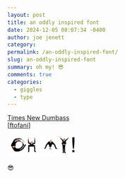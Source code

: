 ```yaml
---
layout: post
title: an oddly inspired font
date: 2024-12-05 08:07:34 -0400
author: joe jenett
category: 
permalink: /an-oddly-inspired-font/
slug: an-oddly-inspired-font
summary: oh my! 😎
comments: true
categories:
  - giggles
  - type
---
```

<a title="Times New Dumbass" href="https://timesnewdumbass.co/">Times New Dumbass</a><br>[<a title="source" href="https://pinboard.in/u:ftofani">ftofani</a>]

<img src="/images/dumbass.png" alt="" width="160">

😎
<a style="display:none;" href="https://brid.gy/publish/mastodon"><small>(cross-posted to mastodon)</small></a>